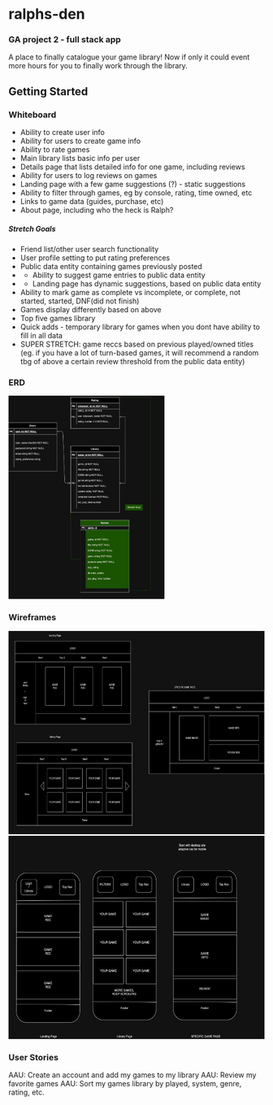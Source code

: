 # ralphs-den
### GA project 2 - full stack app
A place to finally catalogue your game library! Now if only it could event more hours for you to finally work through the library. 

## Getting Started
### Whiteboard
- Ability to create user info
- Ability for users to create game info
- Ability to rate games
- Main library lists basic info per user
- Details page that lists detailed info for one game, including reviews
- Ability for users to log reviews on games
- Landing page with a few game suggestions (?) - static suggestions
- Ability to filter through games, eg by console, rating, time owned, etc
- Links to game data (guides, purchase, etc)
- About page, including who the heck is Ralph? 

##### Stretch Goals
- Friend list/other user search functionality
- User profile setting to put rating preferences 
- Public data entity containing games previously posted
- - Ability to suggest game entries to public data entity
- - Landing page has dynamic suggestions, based on public data entity 
- Ability to mark game as complete vs incomplete, or complete, not started, started, DNF(did not finish)
- Games display differently based on above
- Top five games library
- Quick adds - temporary library for games when you dont have ability to fill in all data
- SUPER STRETCH: game reccs based on previous played/owned titles (eg. if you have a lot of turn-based games, it will recommend a random tbg of above a certain review threshold from the public data entity)

### ERD
<img src="assets/erd.jpeg" height="400px">

### Wireframes
<img src="assets/wireframe-web.jpeg" height="400px"><br />
<img src="assets/wireframe-mobile.jpeg" height="400px">

### User Stories

AAU: Create an account and add my games to my library
AAU: Review my favorite games
AAU: Sort my games library by played, system, genre, rating, etc.

